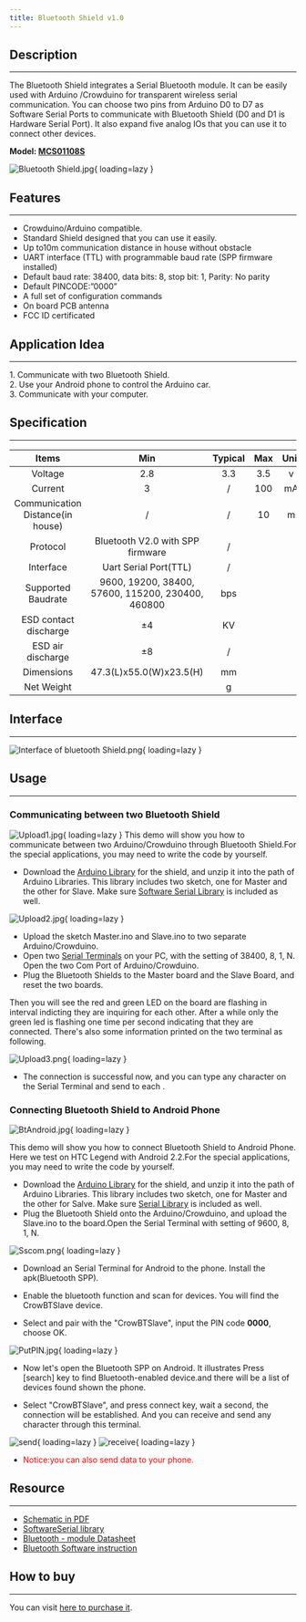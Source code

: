 ```yaml
---
title: Bluetooth Shield v1.0
---
```


## Description
-----------

The Bluetooth Shield integrates a Serial Bluetooth module. It can be easily used with Arduino /Crowduino for transparent wireless serial communication. You can choose two pins from Arduino D0 to D7 as Software Serial Ports to communicate with Bluetooth Shield (D0 and D1 is Hardware Serial Port). It also expand five analog IOs that you can use it to connect other devices.

**Model: [MCS01108S](http://www.elecrow.com/bluetooth-shield-masterslave-p-332.html)**

![Bluetooth Shield.jpg](https://wiki.elecrow.com/images/thumb/4/4d/Bluetooth_Shield.jpg/600px-Bluetooth_Shield.jpg){ loading=lazy }

## Features
--------

- Crowduino/Arduino compatible.
- Standard Shield designed that you can use it easily.
- Up to10m communication distance in house without obstacle
- UART interface (TTL) with programmable baud rate (SPP firmware installed)
- Default baud rate: 38400, data bits: 8, stop bit: 1, Parity: No parity
- Default PINCODE:”0000”
- A full set of configuration commands
- On board PCB antenna
- FCC ID certificated

## Application Idea
----------------

1\. Communicate with two Bluetooth Shield.   
2\. Use your Android phone to control the Arduino car.  
3\. Communicate with your computer.  

## Specification
-------------

| **Items** | **Min** | **Typical** | **Max** | **Unit** |
|:-:|:-:|:-:|:-:|:-:|
| Voltage | 2.8 | 3.3 | 3.5 | v |
| Current | 3 | / | 100 | mA |
| Communication Distance(in house) | / | / | 10 | m |
| Protocol | Bluetooth V2.0 with SPP firmware | / |
| Interface | Uart Serial Port(TTL) | / |
| Supported Baudrate | 9600, 19200, 38400, 57600, 115200, 230400, 460800 | bps |
| ESD contact discharge | ±4 | KV |
| ESD air discharge | ±8 | / |
| Dimensions | 47.3(L)x55.0(W)x23.5(H) | mm |
| Net Weight |  | g |

## Interface
---------

![Interface of bluetooth Shield.png](https://wiki.elecrow.com/images/thumb/9/93/Interface_of_bluetooth_Shield.png/600px-Interface_of_bluetooth_Shield.png){ loading=lazy }

## Usage
-----

### **Communicating between two Bluetooth Shield**

![Upload1.jpg](https://wiki.elecrow.com/images/thumb/f/f1/Upload1.jpg/600px-Upload1.jpg){ loading=lazy }
This demo will show you how to communicate between two Arduino/Crowduino through Bluetooth Shield.For the special applications, you may need to write the code by yourself.

- Download the [Arduino Library](http://www.elecrow.com/wiki/images/c/c9/Bluetooth_Demo_Code.zip) for the shield, and unzip it into the path of Arduino Libraries. This library includes two sketch, one for Master and the other for Slave. Make sure [Software Serial Library](http://www.elecrow.com/wiki/images/d/d3/SoftwareSerial.zip) is included as well.

![Upload2.jpg](https://wiki.elecrow.com/images/thumb/a/ab/Upload2.jpg/450px-Upload2.jpg){ loading=lazy }

- Upload the sketch Master.ino and Slave.ino to two separate Arduino/Crowduino.
- Open two [Serial Terminals](http://www.elecrow.com/wiki/images/b/b2/Sscom32E.zip) on your PC, with the setting of 38400, 8, 1, N. Open the two Com Port of Arduino/Crowduino.
- Plug the Bluetooth Shields to the Master board and the Slave Board, and reset the two boards.

Then you will see the red and green LED on the board are flashing in interval indicting they are inquiring for each other. After a while only the green led is flashing one time per second indicating that they are connected. There's also some information printed on the two terminal as following.

![Upload3.png](https://wiki.elecrow.com/images/7/7d/Upload3.png){ loading=lazy }

- The connection is successful now, and you can type any character on the Serial Terminal and send to each .

### **Connecting Bluetooth Shield to Android Phone**

![BtAndroid.jpg](https://wiki.elecrow.com/images/8/85/BtAndroid.jpg){ loading=lazy }

This demo will show you how to connect Bluetooth Shield to Android Phone. Here we test on HTC Legend with Android 2.2.For the special applications, you may need to write the code by yourself.

- Download the [Arduino Library](http://www.elecrow.com/wiki/images/c/c9/Bluetooth_Demo_Code.zip) for the shield, and unzip it into the path of Arduino Libraries. This library includes two sketch, one for Master and the other for Salve. Make sure [Serial Library](http://www.elecrow.com/wiki/images/d/d3/SoftwareSerial.zip) is included as well.
- Plug the Bluetooth Shield onto the Arduino/Crowduino, and upload the Slave.ino to the board.Open the Serial Terminal with setting of 9600, 8, 1, N.

![Sscom.png](https://wiki.elecrow.com/images/5/5c/Sscom.png){ loading=lazy }

- Download an Serial Terminal for Android to the phone. Install the apk(Bluetooth SPP).

- Enable the bluetooth function and scan for devices. You will find the CrowBTSlave device.

- Select and pair with the "CrowBTSlave", input the PIN code **0000**, choose OK.


![PutPIN.jpg](https://wiki.elecrow.com/images/thumb/0/07/PutPIN.jpg/300px-PutPIN.jpg){ loading=lazy }

- Now let's open the Bluetooth SPP on Android. It illustrates Press \[search\] key to find Bluetooth-enabled device.and there will be a list of devices found shown the phone.

- Select "CrowBTSlave", and press connect key, wait a second, the connection will be established. And you can receive and send any character through this terminal.

![send](https://wiki.elecrow.com/images/9/9a/Send2bt.png){ loading=lazy } 
![receive](https://wiki.elecrow.com/images/thumb/e/ec/Receive.jpg/250px-Receive.jpg){ loading=lazy }

- <font color="red">Notice:you can also send data to your phone.</font>

## Resource
--------

- [Schematic in PDF](http://www.elecrow.com/wiki/images/e/e7/ELE_BlueTooth_Shield_v1.02.pdf)
- [SoftwareSerial library](./files/SoftwareSerial-zip.md)
- [Bluetooth - module Datasheet](http://www.elecrow.com/download/Bluetooth_module.pdf)
- [Bluetooth Software instruction](http://www.elecrow.com/download/Bluetooth_Software_Instruction.pdf)

## How to buy
----------

You can visit [here to purchase it](https://www.elecrow.com/bluetooth-shield-masterslave-p-332.html).